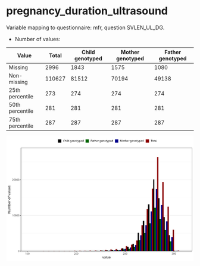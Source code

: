 # pregnancy_duration_ultrasound
Variable mapping to questionnaire: mfr, question SVLEN_UL_DG.
- Number of values:

| Value | Total | Child genotyped | Mother genotyped | Father genotyped |
| ----- | ----- | --------------- | ---------------- | ---------------- |
| Missing | 2996 | 1843 | 1575 | 1080 |
| Non-missing | 110627 | 81512 | 70194 | 49138 |
| 25th percentile | 273 | 274 | 274 | 274 |
| 50th percentile | 281 | 281 | 281 | 281 |
| 75th percentile | 287 | 287 | 287 | 287 |



![](pregnancy_duration_ultrasound_n.png)



